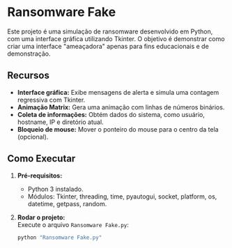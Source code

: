 # Ransomware Fake

Este projeto é uma simulação de ransomware desenvolvido em Python, com uma interface gráfica utilizando Tkinter. O objetivo é demonstrar como criar uma interface "ameaçadora" apenas para fins educacionais e de demonstração.

## Recursos

- **Interface gráfica:** Exibe mensagens de alerta e simula uma contagem regressiva com Tkinter.
- **Animação Matrix:** Gera uma animação com linhas de números binários.
- **Coleta de informações:** Obtém dados do sistema, como usuário, hostname, IP e diretório atual.
- **Bloqueio de mouse:** Mover o ponteiro do mouse para o centro da tela (opcional).

## Como Executar

1. **Pré-requisitos:**  
   - Python 3 instalado.
   - Módulos: Tkinter, threading, time, pyautogui, socket, platform, os, datetime, getpass, random.

2. **Rodar o projeto:**  
   Execute o arquivo `Ransomware Fake.py`:
   ```sh
   python "Ransomware Fake.py"